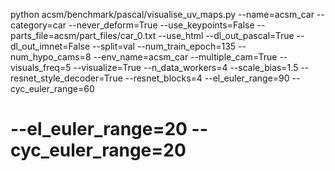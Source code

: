 python acsm/benchmark/pascal/visualise_uv_maps.py --name=acsm_car --category=car --never_deform=True --use_keypoints=False --parts_file=acsm/part_files/car_0.txt --use_html --dl_out_pascal=True --dl_out_imnet=False --split=val --num_train_epoch=135 --num_hypo_cams=8 --env_name=acsm_car --multiple_cam=True  --visuals_freq=5 --visualize=True --n_data_workers=4 --scale_bias=1.5  --resnet_style_decoder=True --resnet_blocks=4 --el_euler_range=90 --cyc_euler_range=60

# --el_euler_range=20 --cyc_euler_range=20